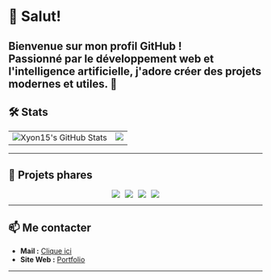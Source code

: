 # 👋 Salut!
Bienvenue sur mon profil GitHub !  
Passionné par le développement web et l'intelligence artificielle, j'adore créer des projets modernes et utiles. 🚀
---

## 🛠️ Stats


<table><tr>
<td align="left" valign="top">
<img src="https://github-readme-stats-three-psi-91.vercel.app/api?username=xyon15&theme=dark&show_icons=true&rank_icon=github&include_all_commits=true" alt="Xyon15's GitHub Stats" />
</td>
<td align="right" valign="top">
<img src="https://github-readme-stats-three-psi-91.vercel.app/api/top-langs/?username=Xyon15&card_width=600&layout=compact&theme=dark"/>
</td>
</tr></table>


---


## 🌟 Projets phares

<div align="center" style="display: flex; flex-wrap: wrap; gap: 10px; justify-content: center;">
	<a href="https://github.com/Xyon15/IA-chatbot">
		<img src="https://github-readme-stats-three-psi-91.vercel.app/api/pin/?username=Xyon15&repo=IA-chatbot&theme=dark" />
	</a>
	<a href="https://github.com/Xyon15/Hardware-Monitor">
		<img src="https://github-readme-stats-three-psi-91.vercel.app/api/pin/?username=Xyon15&repo=Hardware-Monitor&theme=dark" />
	</a>
	<a href="https://github.com/Xyon15/main-website">
		<img src="https://github-readme-stats-three-psi-91.vercel.app/api/pin/?username=Xyon15&repo=main-website&theme=dark" />
	</a>
	<a href="https://github.com/Xyon15/bouxon-website">
		<img src="https://github-readme-stats-three-psi-91.vercel.app/api/pin/?username=Xyon15&repo=bouxon-website&theme=dark&description_lines_count=1" />
	</a>
</div>

---

## 📫 Me contacter

- **Mail :** [Clique ici](mailto:pereira.lorenao@esh64.fr)
- **Site Web :** [Portfolio](https://xyon.site.elsites.fr/)

---
